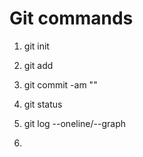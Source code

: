 # Git commands
1. git init

2. git add

3. git commit -am ""

4. git status

5. git log --oneline/--graph

6. 

